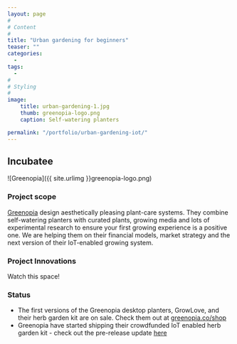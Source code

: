 ```yaml
---
layout: page
#
# Content
#
title: "Urban gardening for beginners"
teaser: ""
categories:
  -
tags:
  -
#
# Styling
#
image:
    title: urban-gardening-1.jpg
    thumb: greenopia-logo.png
    caption: Self-watering planters

permalink: "/portfolio/urban-gardening-iot/"
---
```


## Incubatee
![Greenopia]({{ site.urlimg }}greenopia-logo.png)

### Project scope
[Greenopia](http://greenopia.co) design aesthetically pleasing plant-care systems. They combine self-watering planters with curated plants, growing media and lots of experimental research to ensure your first growing experience is a positive one. We are helping them on their financial models, market strategy and the next version of their IoT-enabled growing system.

### Project Innovations
Watch this space!

### Status
- The first versions of the Greenopia desktop planters, GrowLove, and their herb garden kit are on sale. Check them out at [greenopia.co/shop](http://greenopia.co/shop/)
- Greenopia have started shipping their crowdfunded IoT enabled herb garden kit - check out the pre-release update [here](http://greenopia.co/blog/pre-release-update/)
